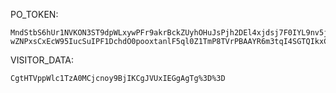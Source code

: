 PO_TOKEN:
```
MndStbS6hUr1NVKON3ST9dpWLxywPFr9akrBckZUyhOHuJsPjh2DEl4xjdsj7F0IYL9nv5jJCTiMV-wZNPxsCxEcW95IucSuIPF1DchdO0pooxtanlF5ql0Z1TmP8TVrPBAAYR6m3tqI4SGTQIkxCJ7ZMF2T0uDxjw==
```
VISITOR_DATA:
```
CgtHTVppWlc1TzA0MCjcnoy9BjIKCgJVUxIEGgAgTg%3D%3D
```
